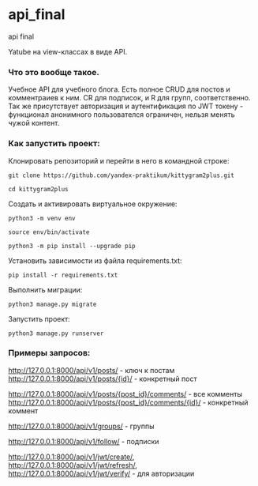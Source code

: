# api_final
api final

Yatube на view-классах в виде API.

### Что это вообще такое.

Учебное API для учебного блога.
Есть полное CRUD для постов и комментраиев к ним.
CR для подписок, и R для групп, соответственно.
Так же присутствует авторизация и аутентификация по JWT токену - функционал анонимного пользователся ограничен, нельзя менять чужой контент.

### Как запустить проект:

Клонировать репозиторий и перейти в него в командной строке:

```
git clone https://github.com/yandex-praktikum/kittygram2plus.git
```

```
cd kittygram2plus
```

Cоздать и активировать виртуальное окружение:

```
python3 -m venv env
```

```
source env/bin/activate
```

```
python3 -m pip install --upgrade pip
```

Установить зависимости из файла requirements.txt:

```
pip install -r requirements.txt
```

Выполнить миграции:

```
python3 manage.py migrate
```

Запустить проект:

```
python3 manage.py runserver
```

### Примеры запросов:

http://127.0.0.1:8000/api/v1/posts/ - ключ к постам
http://127.0.0.1:8000/api/v1/posts/{id}/ - конкретный пост

http://127.0.0.1:8000/api/v1/posts/{post_id}/comments/ - все комменты
http://127.0.0.1:8000/api/v1/posts/{post_id}/comments/{id}/ - конкретный коммент

http://127.0.0.1:8000/api/v1/groups/ - группы

http://127.0.0.1:8000/api/v1/follow/ - подписки

http://127.0.0.1:8000/api/v1/jwt/create/,
http://127.0.0.1:8000/api/v1/jwt/refresh/,
http://127.0.0.1:8000/api/v1/jwt/verify/ - для авторизации
